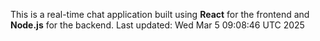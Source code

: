 This is a real-time chat application built using **React** for the frontend and **Node.js** for the backend.
Last updated: Wed Mar  5 09:08:46 UTC 2025
